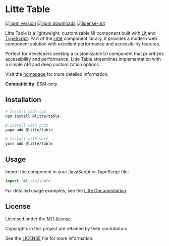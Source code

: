 # Litte Table

[![npm version](https://img.shields.io/npm/v/@litte/table)](https://www.npmjs.com/package/@litte/table)
[![npm downloads](https://img.shields.io/npm/dm/@litte/table)](https://www.npmjs.com/package/@litte/table)
[![license-mit](https://img.shields.io/badge/License-MIT-greens.svg)][license-mit]

Litte Table is a lightweight, customizable UI component built with [Lit][lit]
and [TypeScript][typescript]. Part of the [Litte][litte-homepage] component library,
it provides a modern web component solution with excellent performance and
accessibility features.

Perfect for developers seeking a customizable UI component that prioritizes accessibility and performance,
Litte Table streamlines implementation with a simple API and deep customization options.

Visit the [homepage][litte-homepage] for more detailed information.

**Compatibility**: ESM-only.

## Installation

```sh
# Install with npm
npm install @litte/table

# Install with pnpm
pnpm add @litte/table

# Install with yarn
yarn add @litte/table
```

## Usage

Import the component in your JavaScript or TypeScript file:

```ts
import '@litte/table'
```

For detailed usage examples, see the [Litte Documentation](https://litte.dev/docs).

## License

Licensed under the [MIT license][license-mit].

Copyrights in this project are retained by their contributors.

See the [LICENSE][license-mit] file for more information.

[litte-homepage]: https://litte.dev
[license-mit]: https://github.com/riipandi/litte/blob/main/LICENSE
[typescript]: https://www.typescriptlang.org
[lit]: https://lit.dev
